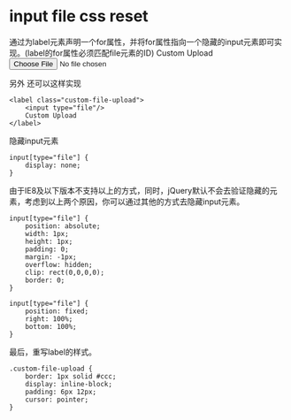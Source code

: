 # input file css reset
通过为label元素声明一个for属性，并将for属性指向一个隐藏的input元素即可实现。(label的for属性必须匹配file元素的ID)
	<label for="file-upload" class="custom-file-upload">
	    Custom Upload
	</label>
	<input id="file-upload" type="file"/>

另外  还可以这样实现

	<label class="custom-file-upload">
	    <input type="file"/>
	    Custom Upload
	</label>

隐藏input元素

	input[type="file"] {
	    display: none;
	}

由于IE8及以下版本不支持以上的方式，同时，jQuery默认不会去验证隐藏的元素，考虑到以上两个原因，你可以通过其他的方式去隐藏input元素。

	input[type="file"] {
	    position: absolute;
	    width: 1px;
	    height: 1px;
	    padding: 0;
	    margin: -1px;
	    overflow: hidden;
	    clip: rect(0,0,0,0);
	    border: 0;
	}

	input[type="file"] {
	    position: fixed;
	    right: 100%;
	    bottom: 100%;
	}

最后，重写label的样式。

	.custom-file-upload {
	    border: 1px solid #ccc;
	    display: inline-block;
	    padding: 6px 12px;
	    cursor: pointer;
	}
	
